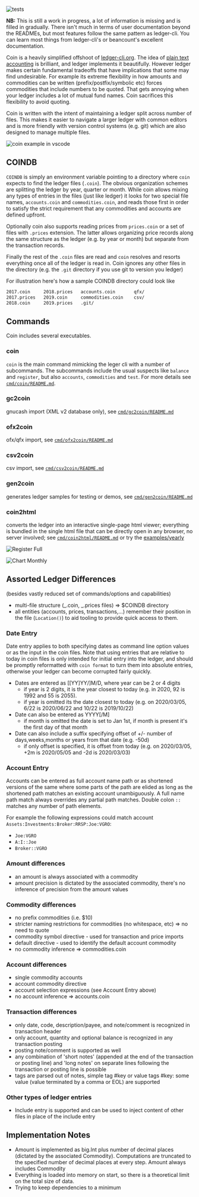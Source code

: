 ![tests](https://github.com/mkobetic/coin/actions/workflows/test.yaml/badge.svg)

**NB:** This is still a work in progress, a lot of information is missing and is filled in gradually. There isn't much in terms of user documentation beyond the READMEs, but most features follow the same pattern as ledger-cli. You can learn most things from ledger-cli's or beancount's excellent documentation.

Coin is a heavily simplified offshoot of [ledger-cli.org](https://www.ledger-cli.org/). The idea of [plain text accounting](https://plaintextaccounting.org/) is brilliant, and ledger implements it beautifully. However ledger makes certain fundamental tradeoffs that have implications that some may find undesirable. For example its extreme flexibility in how amounts and commodities can be written (prefix/postfix/symbolic etc) forces commodities that include numbers to be quoted. That gets annoying when your ledger includes a lot of mutual fund names. Coin sacrifices this flexibility to avoid quoting.

Coin is written with the intent of maintaining a ledger split across number of files. This makes it easier to navigate a larger ledger with common editors and is more friendly with version control systems (e.g. git) which are also designed to manage multiple files.

![coin example in vscode](https://github.com/mkobetic/coin/assets/871693/a9998caf-7bd5-4d04-9990-0f319e06ff87)

## COINDB

`COINDB` is simply an environment variable pointing to a directory where `coin` expects to find the ledger files (`.coin`). The obvious organization schemes are splitting the ledger by year, quarter or month. While coin allows mixing any types of entries in the files (just like ledger) it looks for two special file names, `accounts.coin` and `commodities.coin`, and reads those first in order to satisfy the strict requirement that any commodities and accounts are defined upfront.

Optionally coin also supports reading prices from `prices.coin` or a set of files with `.prices` extension. The latter allows organizing price records along the same structure as the ledger (e.g. by year or month) but separate from the transaction records.

Finally the rest of the `.coin` files are read and `coin` resolves and resorts everything once all of the ledger is read in. Coin ignores any other files in the directory (e.g. the `.git` directory if you use git to version you ledger)

For illustration here's how a sample COINDB directory could look like

```bash
2017.coin     2018.prices   accounts.coin       qfx/
2017.prices   2019.coin     commodities.coin    csv/
2018.coin     2019.prices   .git/
```

## Commands

Coin includes several executables.

### coin

`coin` is the main command mimicking the leger cli with a number of subcommands. The subcommands include the usual suspects like `balance` and `register`, but also `accounts`, `commodities` and `test`. For more details see [`cmd/coin/README.md`](https://github.com/mkobetic/coin/blob/master/cmd/coin/README.md).

### gc2coin

gnucash import (XML v2 database only), see [`cmd/gc2coin/README.md`](https://github.com/mkobetic/coin/blob/master/cmd/gc2coin/README.md)

### ofx2coin

ofx/qfx import, see [`cmd/ofx2coin/README.md`](https://github.com/mkobetic/coin/blob/master/cmd/ofx2coin/README.md)

### csv2coin

csv import, see [`cmd/csv2coin/README.md`](https://github.com/mkobetic/coin/blob/master/cmd/csv2coin/README.md)

### gen2coin

generates ledger samples for testing or demos, see [`cmd/gen2coin/README.md`](https://github.com/mkobetic/coin/blob/master/cmd/gen2coin/README.md)

### coin2html

converts the ledger into an interactive single-page html viewer; everything is bundled in the single html file that can be directly open in any browser, no server involved; see [`cmd/coin2html/README.md`](https://github.com/mkobetic/coin/blob/master/cmd/coin2html/README.md) or try the [examples/yearly](https://mkobetic.github.io/coin/)

![Register Full](https://github.com/mkobetic/coin/assets/871693/8bc5704e-cd03-42c0-b4ca-828c51f8fec8)

![Chart Monthly](https://github.com/mkobetic/coin/assets/871693/d640b4a4-1cd2-4faf-8fbd-0c10f3cc90b3)

## Assorted Ledger Differences

(besides vastly reduced set of commands/options and capabilities)

- multi-file structure (_.coin, _.prices files) => $COINDB directory
- all entities (accounts, prices, transactions,...) remember their position in the file (`Location()`) to aid tooling to provide quick access to them.

### Date Entry

Date entry applies to both specifying dates as command line option values or as the input in the coin files.
Note that using entries that are relative to today in coin files is only intended for initial entry into the ledger,
and should be promptly reformatted with `coin format` to turn them into absolute entries, otherwise your ledger can become corrupted fairly quickly.

- Dates are entered as [[YY]YY/]M/D, where year can be 2 or 4 digits
  - if year is 2 digits, it is the year closest to today (e.g. in 2020, 92 is 1992 and 55 is 2055).
  - if year is omitted its the date closest to today (e.g. on 2020/03/05, 6/22 is 2020/06/22 and 10/22 is 2019/10/22)
- Date can also be entered as YYYY[/M]
  - if month is omitted the date is set to Jan 1st, if month is present it's the first day of that month
- Date can also include a suffix specifying offset of +/- number of days,weeks,months or years from that date (e.g. -50d)
  - if only offset is specified, it is offset from today (e.g. on 2020/03/05, +2m is 2020/05/05 and -2d is 2020/03/03)

### Account Entry

Accounts can be entered as full account name path or as shortened versions of the same where some parts of the path are elided as long as the shortened path matches an existing account unambiguously. A full name path match always overrides any partial path matches. Double colon `::` matches any number of path elements.

For example the following expressions could match account `Assets:Investments:Broker:RRSP:Joe:VGRO`:

- `Joe:VGRO`
- `A:I::Joe`
- `Broker::VGRO`

### Amount differences

- an amount is always associated with a commodity
- amount precision is dictated by the associated commodity, there's no inference of precision from the amount values

### Commodity differences

- no prefix commodities (i.e. $10)
- stricter naming restrictions for commodities (no whitespace, etc) => no need to quote
- commodity symbol directive - used for transaction and price imports
- default directive - used to identify the default account commodity
- no commodity inference => commodities.coin

### Account differences

- single commodity accounts
- account commodity directive
- account selection expressions (see Account Entry above)
- no account inference => accounts.coin

### Transaction differences

- only date, code, description/payee, and note/comment is recognized in transaction header
- only account, quantity and optional balance is recognized in any transaction posting
- posting note/comment is supported as well
- any combination of 'short notes' (appended at the end of the transaction or posting line)
  and 'long notes' on separate lines following the transaction or posting line is possible
- tags are parsed out of notes, simple tag #key or value tags #key: some value (value terminated by a comma or EOL) are supported

### Other types of ledger entries

- Include entry is supported and can be used to inject content of other files in place of the include entry

## Implementation Notes

- Amount is implemented as big.Int plus number of decimal places (dictated by the associated Commodity). Computations are truncated to the specified number of decimal places at every step. Amount always includes Commodity
- Everything is loaded into memory on start, so there is a theoretical limit on the total size of data.
- Trying to keep dependencies to a minimum
